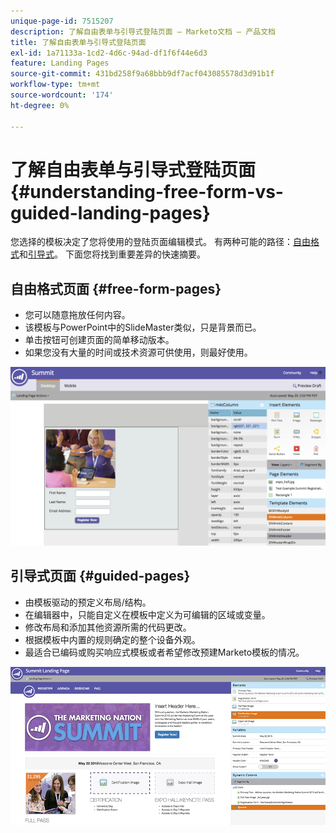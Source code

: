 ```yaml
---
unique-page-id: 7515207
description: 了解自由表单与引导式登陆页面 — Marketo文档 — 产品文档
title: 了解自由表单与引导式登陆页面
exl-id: 1a71133a-1cd2-4d6c-94ad-df1f6f44e6d3
feature: Landing Pages
source-git-commit: 431bd258f9a68bbb9df7acf043085578d3d91b1f
workflow-type: tm+mt
source-wordcount: '174'
ht-degree: 0%

---
```


# 了解自由表单与引导式登陆页面 {#understanding-free-form-vs-guided-landing-pages}

您选择的模板决定了您将使用的登陆页面编辑模式。 有两种可能的路径：[自由格式](/help/marketo/product-docs/demand-generation/landing-pages/free-form-landing-pages/create-a-free-form-landing-page.md)和[引导式](/help/marketo/product-docs/demand-generation/landing-pages/guided-landing-pages/create-a-guided-landing-page.md)。 下面您将找到重要差异的快速摘要。

## 自由格式页面 {#free-form-pages}

* 您可以随意拖放任何内容。
* 该模板与PowerPoint中的SlideMaster类似，只是背景而已。
* 单击按钮可创建页面的简单移动版本。
* 如果您没有大量的时间或技术资源可供使用，则最好使用。

![](assets/image2015-5-20-17-3a50-3a53.png)

## 引导式页面 {#guided-pages}

* 由模板驱动的预定义布局/结构。
* 在编辑器中，只能自定义在模板中定义为可编辑的区域或变量。
* 修改布局和添加其他资源所需的代码更改。
* 根据模板中内置的规则确定的整个设备外观。
* 最适合已编码或购买响应式模板或者希望修改预建Marketo模板的情况。

![](assets/two-1.png)
